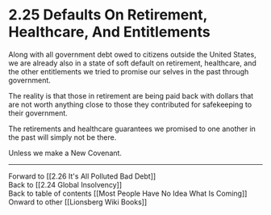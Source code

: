 # 2.25 Defaults On Retirement, Healthcare, And Entitlements

Along with all government debt owed to citizens outside the United States, we are already also in a state of soft default on retirement, healthcare, and the other entitlements we tried to promise our selves in the past through government. 

The reality is that those in retirement are being paid back with dollars that are not worth anything close to those they contributed for safekeeping to their government. 

The retirements and healthcare guarantees we promised to one another in the past will simply not be there.

Unless we make a New Covenant. 
____

Forward to [[2.26 It's All Polluted Bad Debt]]    
Back to [[2.24 Global Insolvency]]   
Back to table of contents [[Most People Have No Idea What Is Coming]]   
Onward to other [[Lionsberg Wiki Books]]  